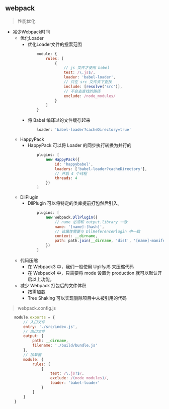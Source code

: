 ## webpack

> 性能优化

- 减少Webpack时间
    - 优化Loader
        - 优化Loader文件的搜索范围
            ```javascript
                module: {
                    rules: [
                        {
                            // js 文件才使用 babel
                            test: /\.js$/,
                            loader: 'babel-loader',
                            // 只在 src 文件夹下查找
                            include: [resolve('src')],
                            // 不会去查找的路径
                            exclude: /node_modules/
                        }
                    ]
                }
            ```
        - 将 Babel 编译过的文件缓存起来
            ```javascript
                loader: 'babel-loader?cacheDirectory=true'
            ```
    - HappyPack
        - HappyPack 可以将 Loader 的同步执行转换为并行的
            ```javascript
                plugins: [
                    new HappyPack({
                        id: 'happybabel',
                        loaders: ['babel-loader?cacheDirectory'],
                        // 开启 4 个线程
                        threads: 4
                    })
                ]
            ```
    - DllPlugin
        - DllPlugin 可以将特定的类库提前打包然后引入。
            ```javascript
                plugins: [
                    new webpack.DllPlugin({
                        // name 必须和 output.library 一致
                        name: '[name]-[hash]',
                        // 该属性需要与 DllReferencePlugin 中一致
                        context: __dirname,
                        path: path.join(__dirname, 'dist', '[name]-manifest.json')
                    })
                ]
            ```
    - 代码压缩
        - 在 Webpack3 中，我们一般使用 UglifyJS 来压缩代码
        - 在 Webpack4 中，只需要将 mode 设置为 production 就可以默认开启以上功能。
    - 减少 Webpack 打包后的文件体积
        - 按需加载
        - Tree Shaking 可以实现删除项目中未被引用的代码

> webpack.config.js

```javascript
    module.exports = {
        // 入口文件
        entry: './src/index.js',
        // 出口文件
        output: {
            path: __dirname,
            filename: './build/bundle.js'
        },
        // 加载器
        module: {
            rules: [
                {
                    test: /\.js?$/,
                    exclude: /(node_modules)/,
                    loader: 'babel-loader'
                }
            ]
        }
    }
```